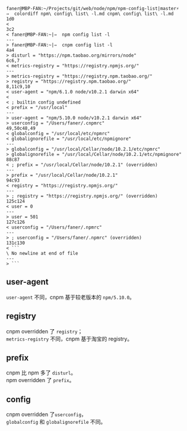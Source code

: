 ```shell
faner@MBP-FAN:~/Projects/git/web/node/npm/npm-config-list|master⚡
⇒  colordiff npm\ config\ list\ -l.md cnpm\ config\ list\ -l.md
1d0
<
3c2
< faner@MBP-FAN:~|⇒  npm config list -l
---
> faner@MBP-FAN:~|⇒  cnpm config list -l
4a4
> disturl = "https://npm.taobao.org/mirrors/node"
6c6,7
< metrics-registry = "https://registry.npmjs.org/"
---
> metrics-registry = "https://registry.npm.taobao.org/"
> registry = "https://registry.npm.taobao.org/"
8,11c9,10
< user-agent = "npm/6.1.0 node/v10.2.1 darwin x64"
<
< ; builtin config undefined
< prefix = "/usr/local"
---
> user-agent = "npm/5.10.0 node/v10.2.1 darwin x64"
> userconfig = "/Users/faner/.cnpmrc"
49,50c48,49
< globalconfig = "/usr/local/etc/npmrc"
< globalignorefile = "/usr/local/etc/npmignore"
---
> globalconfig = "/usr/local/Cellar/node/10.2.1/etc/npmrc"
> globalignorefile = "/usr/local/Cellar/node/10.2.1/etc/npmignore"
88c87
< ; prefix = "/usr/local/Cellar/node/10.2.1" (overridden)
---
> prefix = "/usr/local/Cellar/node/10.2.1"
94c93
< registry = "https://registry.npmjs.org/"
---
> ; registry = "https://registry.npmjs.org/" (overridden)
125c124
< user = 0
---
> user = 501
127c126
< userconfig = "/Users/faner/.npmrc"
---
> ; userconfig = "/Users/faner/.npmrc" (overridden)
131c130
< ```
\ No newline at end of file
---
> ```
```

## user-agent

`user-agent` 不同，cnpm 基于较老版本的 `npm/5.10.0`。

## registry

cnpm overridden 了 `registry`；  
`metrics-registry` 不同，cnpm 基于淘宝的 registry。  

## prefix

cnpm 比 npm 多了 `disturl`。  
npm overridden 了 `prefix`。  

## config

cnpm overridden 了`userconfig`，  
`globalconfig` 和 `globalignorefile` 不同。  

